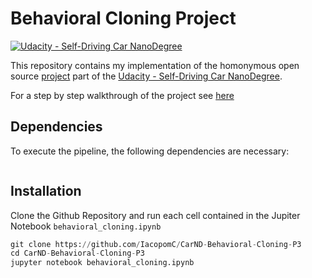 # **Behavioral Cloning Project**
[![Udacity - Self-Driving Car NanoDegree](https://s3.amazonaws.com/udacity-sdc/github/shield-carnd.svg)](http://www.udacity.com/drive)

This repository contains my implementation of the homonymous open source [project](https://github.com/udacity/CarND-Behavioral-Cloning-P3) part of the [Udacity - Self-Driving Car NanoDegree](http://www.udacity.com/drive).

For a step by step walkthrough of the project see [here](https://iacopomc.github.io/projects/2020-08-03-behavioral-cloning-project/)

Dependencies
---
To execute the pipeline, the following dependencies are necessary:

```python

```

Installation
---
Clone the Github Repository and run each cell contained in the Jupiter Notebook `behavioral_cloning.ipynb`

```python
git clone https://github.com/IacopomC/CarND-Behavioral-Cloning-P3
cd CarND-Behavioral-Cloning-P3
jupyter notebook behavioral_cloning.ipynb
```

